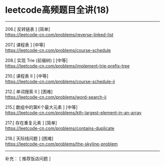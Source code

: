 # leetcode高频题目全讲(18)

---
206.[ 反转链表 ] [简单]  
https://leetcode-cn.com/problems/reverse-linked-list

207.[ 课程表 ] [中等]  
https://leetcode-cn.com/problems/course-schedule

208.[ 实现 Trie (前缀树) ] [中等]  
https://leetcode-cn.com/problems/implement-trie-prefix-tree

210.[ 课程表 II ] [中等]  
https://leetcode-cn.com/problems/course-schedule-ii

212.[ 单词搜索 II ] [困难]  
https://leetcode-cn.com/problems/word-search-ii

215.[ 数组中的第K个最大元素 ] [中等]  
https://leetcode-cn.com/problems/kth-largest-element-in-an-array

217.[ 存在重复元素 ] [简单]  
https://leetcode-cn.com/problems/contains-duplicate

218.[ 天际线问题 ] [困难]  
https://leetcode-cn.com/problems/the-skyline-problem


---
补充：
[ 推荐饭店问题 ]